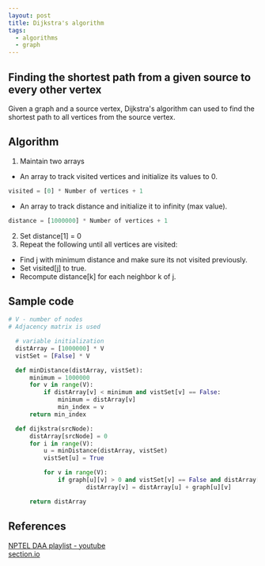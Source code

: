 ```yaml
---
layout: post
title: Dijkstra's algorithm
tags:
  - algorithms
  - graph
---
```

## Finding the shortest path from a given source to every other vertex 

Given a graph and a source vertex, Dijkstra's algorithm can used to find the shortest path to all vertices from the source vertex. 

## Algorithm
1. Maintain two arrays
  * An array to track visited vertices and initialize its values to 0.
  ```python
  visited = [0] * Number of vertices + 1
  ```
  * An array to track distance and initialize it to infinity (max value).
  ```python
  distance = [1000000] * Number of vertices + 1
  ```
2. Set distance[1] = 0
3. Repeat the following until all vertices are visited:
  * Find j with minimum distance and make sure its not visited previously.
  * Set visited[j] to true.
  * Recompute distance[k] for each neighbor k of j.

## Sample code

  ```python
  # V - number of nodes
  # Adjacency matrix is used

    # variable initialization
    distArray = [1000000] * V
    vistSet = [False] * V    
  
    def minDistance(distArray, vistSet): 
        minimum = 1000000
        for v in range(V): 
            if distArray[v] < minimum and vistSet[v] == False: 
                minimum = distArray[v] 
                min_index = v 
        return min_index

    def dijkstra(srcNode):
        distArray[srcNode] = 0
        for i in range(V): 
            u = minDistance(distArray, vistSet) 
            vistSet[u] = True

            for v in range(V): 
                if graph[u][v] > 0 and vistSet[v] == False and distArray[v] > distArray[u] + graph[u][v]: 
                        distArray[v] = distArray[u] + graph[u][v] 
  
        return distArray
  ```

## References

[NPTEL DAA playlist - youtube](https://youtu.be/gY0MwGLq9W8) \
[section.io](https://www.section.io/engineering-education/dijkstra-python)